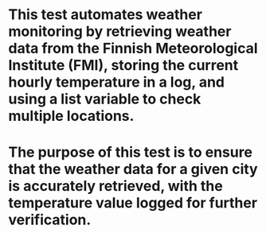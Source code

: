 # This test automates weather monitoring by retrieving weather data from the Finnish Meteorological Institute (FMI), storing the current hourly temperature in a log, and using a list variable to check multiple locations.

# The purpose of this test is to ensure that the weather data for a given city is accurately retrieved, with the temperature value logged for further verification.